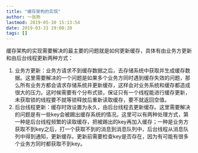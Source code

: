 ```yaml
---
title: "缓存架构的实现"
author: 一张狗
lastmod: 2019-05-30 15:13:54
date: 2019-03-31 19:08:28
tags: []
---
```



缓存架构的实现需要解决的最主要的问题就是如何更新缓存，具体有由业务方更新和由后台线程更新两种方式：

1. 业务方更新：业务方请求不到缓存数据之后，去存储系统中获取并生成缓存数据。这里需要解决的一个问题是如果多个业务方同时遇到缓存失效的问题，那么所有业务方都会请求存储系统并更新缓存，这样会对业务系统和缓存都造成很大的压力。这时候需要有个分布式锁，保证只有一个线程能进行缓存更新，未获取锁的线程要不就等锁释放后重新读取缓存，要不就返回空值。
2. 后台线程更新：缓存时效设置为永久，由后台线程去更新缓存。这里需要解决的问题是有一些key会被踢出缓存系统的情况。这里可以有两种处理方式，第一种是后台线程频繁的读取缓存，把被踢出的key再加入缓存；一种是业务方获取不到key之后，打一个获取不到的消息到消息队列中，后台线程从消息队列中得到通知，更新缓存。更新前需要检查key是否存在，因为有可能有很多个业务方同时都获取不到key。


